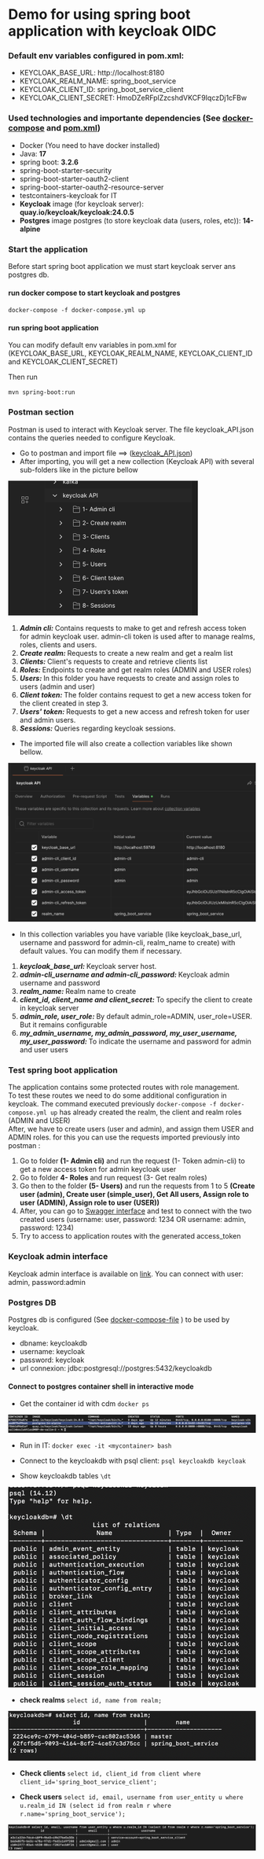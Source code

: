 # Demo for using spring boot application with keycloak OIDC

### Default env variables configured in pom.xml:
- KEYCLOAK_BASE_URL: http://localhost:8180
- KEYCLOAK_REALM_NAME: spring_boot_service
- KEYCLOAK_CLIENT_ID: spring_boot_service_client
- KEYCLOAK_CLIENT_SECRET: HmoDZeRFplZzcshdVKCF9IqczDj1cFBw

### Used technologies and importante dependencies (See  [docker-compose](./docker-compose.yml) and [pom.xml](./pom.xml))
- Docker (You need to have docker installed)
- Java: <b>17</b>
- spring boot: <b>3.2.6</b>
- spring-boot-starter-security
- spring-boot-starter-oauth2-client
- spring-boot-starter-oauth2-resource-server
- testcontainers-keycloak for IT
- <b>Keycloak</b> image (for keycloak server): <b>quay.io/keycloak/keycloak:24.0.5</b>
- <b>Postgres</b> image postgres (to store keycloak data (users, roles, etc)): <b>14-alpine</b>

### Start the application
Before start spring boot application we must start keycloak server ans postgres db.

#### run docker compose to start keycloak and postgres
```console
docker-compose -f docker-compose.yml up
```

#### run spring boot application
You can modify default env variables in pom.xml for (KEYCLOAK_BASE_URL, KEYCLOAK_REALM_NAME, KEYCLOAK_CLIENT_ID and KEYCLOAK_CLIENT_SECRET)

Then run 
```console
mvn spring-boot:run
```
### Postman section 
Postman is used to interact with Keycloak server. The file keycloak_API.json contains the queries needed to configure Keycloak. 
- Go to postman and import file ==> ([keycloak_API.json](./keycloak/postman/keycloak_API.json))
- After importing, you will get a new collection (Keycloak API) with several sub-folders like in the picture bellow 

![image info](./pictures/keycloak_collection.png)

<ol>
  <li> <i><b>Admin cli: </b></i> Contains requests to make to get and refresh access token for admin keycloak user. admin-cli token is used after to manage realms, roles, clients and users. </li>
  <li> <i><b>Create realm: </b></i> Requests to create a new realm and get a realm list </li>
  <li> <i><b>Clients: </b></i> Client's requests to create and retrieve clients list </li>
  <li> <i><b>Roles: </b></i> Endpoints to create and get realm roles (ADMIN and USER roles) </li>
  <li> <i><b>Users: </b></i> In this folder you have requests to create and assign roles to users (admin and user)</li>
  <li> <i><b>Client token: </b></i> The folder contains request to get a new access token for the client created in step 3.</li>
  <li> <i><b>Users' token: </b></i> Requests to get a new access and refresh token for user and admin users.</li>
  <li> <i><b>Sessions: </b></i> Queries regarding keycloak sessions.</li>
</ol>

- The imported file will also create a collection variables like shown bellow.

![image info](./pictures/collection_variables.png)
  
-  In this collection variables you have variable (like keycloak_base_url, username and password for admin-cli, realm_name to create) with default values. You can modify them if necessary.
<ol>
  <li> <i><b>keycloak_base_url: </b></i>Keycloak server host.</li>
  <li> <i><b>admin-cli_username and admin-cli_password: </b></i>Keycloak admin username and password</li>
  <li> <i><b>realm_name: </b></i>Realm name to create</li>
  <li> <i><b>client_id, client_name and client_secret: </b></i>To specify the client to create in keycloak server</li>
  <li> <i><b>admin_role, user_role: </b></i>By default admin_role=ADMIN, user_role=USER. But it remains configurable</li>
  <li> <i><b>my_admin_username, my_admin_password, my_user_username, my_user_password: </b></i>To indicate the username and password for admin and user users</li>
</ol>

### Test spring boot application
The application contains some protected routes with role management.<br>
To test these routes we need to do some additional configuration in keycloak.
The command executed previously ```docker-compose -f docker-compose.yml up``` has already created the realm, the client and realm roles (ADMIN and USER)<br>
After, we have to create users (user and admin), and assign them USER and ADMIN roles. for this you can use the requests imported previously into postman :
<ol>
    <li>Go to folder <b>(1- Admin cli)</b> and run the request (1- Token admin-cli) to get a new access token for admin keycloak user</li>
    <li>Go to folder <b>4- Roles</b> and run request (3- Get realm roles)</li>
    <li>Go then to the folder <b>(5- Users)</b> and run the requests from 1 to 5 <b>(Create user (admin), Create user (simple_user), Get All users, Assign role to user (ADMIN), Assign role to user (USER))</b></li>
    <li>After, you can go to <a href="http://localhost:8081/swagger-ui/index.html">Swagger interface</a> and test to connect with the two created users (username: user, password: 1234 OR username: admin, password: 1234)</li>
    <li>Try to access to application routes with the generated access_token</li>
</ol>

### Keycloak admin interface
Keycloak admin interface is available on [link](http://localhost:8180/admin/master/console).
You can connect with user: admin, password:admin 

### Postgres DB 
Postgres db is configured (See [docker-compose-file](docker-compose.yml) ) to be used by keycloak.
- dbname: keycloakdb
- username: keycloak
- password: keycloak
- url connexion: jdbc:postgresql://postgres:5432/keycloakdb

#### Connect to postgres container shell in interactive mode
-   Get the container id with cdm ```docker ps```

![image info](./pictures/container_id.png)


- Run in IT:  ```docker exec -it <mycontainer> bash```


-   Connect to the keycloakdb with psql client: ```psql keycloakdb keycloak``` 


- Show keycloakdb tables  ```\dt```


![image info](./pictures/keycloack_tables.png)


-   <b>check realms</b> ```select id, name from realm;```


![image info](./pictures/keycloack_realm.png)


-   <b>Check clients </b> ```select id, client_id from client where client_id='spring_boot_service_client';```


-   <b>Check users</b> ```select id, email, username from user_entity u where u.realm_id IN (select id from realm r where r.name='spring_boot_service');```
    

![image info](./pictures/keycloak_users.png)







